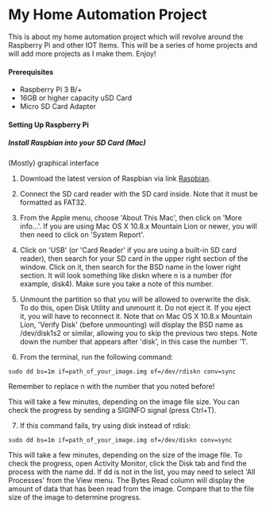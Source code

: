 # My Home Automation Project


This is about my home automation project which will revolve around the Raspberry Pi and other IOT Items. This will be a series of home projects and will add more projects as I make them. Enjoy!

#### Prerequisites

- Raspberry Pi 3 B/+
- 16GB or higher capacity uSD Card
- Micro SD Card Adapter


#### Setting Up Raspberry Pi

##### Install Raspbian into your SD Card (Mac)

(Mostly) graphical interface

1. Download the latest version of Raspbian via link [Raspbian](https://www.raspberrypi.org/downloads/raspbian/).

2. Connect the SD card reader with the SD card inside. Note that it must be formatted as FAT32.

3. From the Apple menu, choose 'About This Mac', then click on 'More info...'. If you are using Mac OS X 10.8.x Mountain Lion or newer, you will then need to click on 'System Report'.
4. Click on 'USB' (or 'Card Reader' if you are using a built-in SD card reader), then search for your SD card in the upper right section of the window. Click on it, then search for the BSD name in the lower right section. It will look something like diskn where n is a number (for example, disk4). Make sure you take a note of this number.
5. Unmount the partition so that you will be allowed to overwrite the disk. To do this, open Disk Utility and unmount it. Do not eject it. If you eject it, you will have to reconnect it. Note that on Mac OS X 10.8.x Mountain Lion, 'Verify Disk' (before unmounting) will display the BSD name as /dev/disk1s2 or similar, allowing you to skip the previous two steps. Note down the number that appears after 'disk', in this case the number '1'.

6. From the terminal, run the following command:
```
sudo dd bs=1m if=path_of_your_image.img of=/dev/rdiskn conv=sync
```
Remember to replace n with the number that you noted before!

   This will take a few minutes, depending on the image file size. You can check the progress by sending a SIGINFO signal (press Ctrl+T).

7. If this command fails, try using disk instead of rdisk:
```
sudo dd bs=1m if=path_of_your_image.img of=/dev/diskn conv=sync
```

   This will take a few minutes, depending on the size of the image file. To check the progress, open Activity Monitor, click the Disk tab and find the process with the name dd. If dd is not in the list, you may need to select 'All Processes' from the View menu. The Bytes Read column will display the amount of data that has been read from the image. Compare that to the file size of the image to determine progress.
